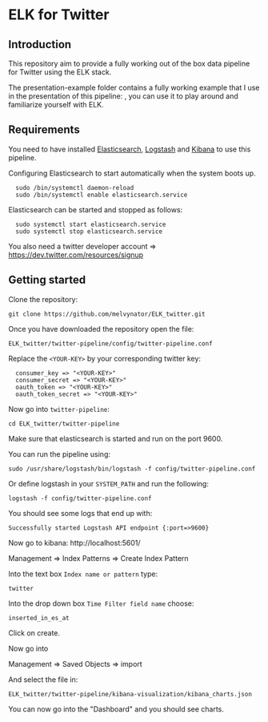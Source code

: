 # ELK for Twitter

## Introduction

This repository aim to provide a fully working out of the box data pipeline for Twitter using the ELK stack.

The presentation-example folder contains a fully working example that I use in the presentation of this pipeline: <insert link here later>, you can use it to play around and familiarize yourself with ELK.

## Requirements

You need to have installed [Elasticsearch](https://www.elastic.co/guide/en/elasticsearch/reference/current/setup.html), [Logstash](https://www.elastic.co/guide/en/logstash/current/installing-logstash.html) and [Kibana](https://www.elastic.co/guide/en/kibana/current/install.html) to use this pipeline. 

Configuring Elasticsearch to start automatically when the system boots up.

      sudo /bin/systemctl daemon-reload
      sudo /bin/systemctl enable elasticsearch.service

Elasticsearch can be started and stopped as follows:

      sudo systemctl start elasticsearch.service
      sudo systemctl stop elasticsearch.service

You also need a twitter developer account => https://dev.twitter.com/resources/signup

## Getting started

Clone the repository:

`git clone https://github.com/melvynator/ELK_twitter.git`

Once you have downloaded the repository open the file:

`ELK_twitter/twitter-pipeline/config/twitter-pipeline.conf`

Replace the `<YOUR-KEY>` by your corresponding twitter key:


      consumer_key => "<YOUR-KEY>"
      consumer_secret => "<YOUR-KEY>"
      oauth_token => "<YOUR-KEY>"
      oauth_token_secret => "<YOUR-KEY>"


Now go into `twitter-pipeline`:

`cd ELK_twitter/twitter-pipeline`

Make sure that elasticsearch is started and run on the port 9600.

You can run the pipeline using:

`sudo /usr/share/logstash/bin/logstash -f config/twitter-pipeline.conf`

Or define logstash in your `SYSTEM_PATH` and run the following:

`logstash -f config/twitter-pipeline.conf`

You should see some logs that end up with:

`Successfully started Logstash API endpoint {:port=>9600}`

Now go to kibana: http://localhost:5601/

Management => Index Patterns => Create Index Pattern

Into the text box `Index name or pattern` type:

`twitter`

Into the drop down box `Time Filter field name` choose:

`inserted_in_es_at`

Click on create.

Now go into

Management => Saved Objects => import

And select the file in: 

`ELK_twitter/twitter-pipeline/kibana-visualization/kibana_charts.json`

You can now go into the "Dashboard" and you should see charts.
